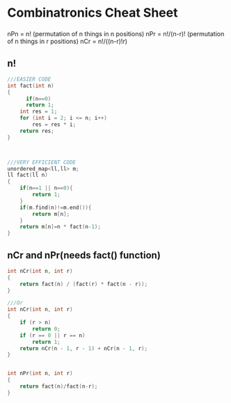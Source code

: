 # Combinatronics Cheat Sheet

### 
nPn = n! (permutation of n things in n positions)
nPr = n!/(n-r)!    (permutation of n things in r positions)
nCr = n!/((n-r)!*r*)



## n!
```c++
///EASIER CODE
int fact(int n)
{
      if(n==0)
      return 1;
    int res = 1;
    for (int i = 2; i <= n; i++)
        res = res * i;
    return res;
}



///VERY EFFICIENT CODE
unordered_map<ll,ll> m;
ll fact(ll n)
{
    if(n==1 || n==0){
        return 1;
    }
    if(m.find(n)!=m.end()){
        return m[n];
    }
    return m[n]=n * fact(n-1);
}

```

## nCr and nPr(needs fact() function)
```c++
int nCr(int n, int r)
{
    return fact(n) / (fact(r) * fact(n - r));
}

///Or
int nCr(int n, int r)
{
    if (r > n)
        return 0;
    if (r == 0 || r == n)
        return 1;
    return nCr(n - 1, r - 1) + nCr(n - 1, r);
}


int nPr(int n, int r)
{
    return fact(n)/fact(n-r);
}
```
